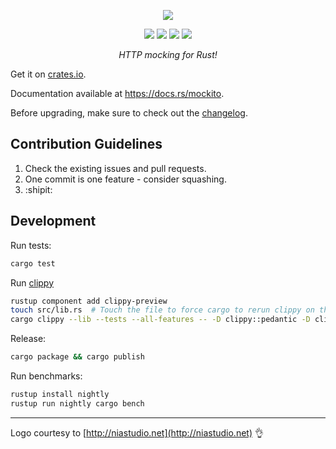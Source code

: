 <p>
  <p align="center"><img src="https://raw.githubusercontent.com/lipanski/mockito/master/docs/logo-black.png"></p>
  <p align="center">
    <a href="https://crates.io/crates/mockito"><img src="https://img.shields.io/crates/v/mockito.svg"></a>
    <a href="https://docs.rs/mockito"><img src="https://docs.rs/mockito/badge.svg"></a>
    <a href="https://travis-ci.org/lipanski/mockito"><img src="https://travis-ci.org/lipanski/mockito.svg?branch=master"></a>
    <a href="https://ci.appveyor.com/project/lipanski/mockito"><img src="https://ci.appveyor.com/api/projects/status/github/lipanski/mockito?branch=master&svg=true"></a>
  </p>
  <p align="center"><em>HTTP mocking for Rust!</em></p>
</p>

Get it on [crates.io](https://crates.io/crates/mockito/).

Documentation available at <https://docs.rs/mockito>.

Before upgrading, make sure to check out the [changelog](https://github.com/lipanski/mockito/releases).

## Contribution Guidelines

1. Check the existing issues and pull requests.
2. One commit is one feature - consider squashing.
3. :shipit:

## Development

Run tests:

```sh
cargo test
```

Run [clippy](https://github.com/rust-lang/rust-clippy)
```sh
rustup component add clippy-preview
touch src/lib.rs  # Touch the file to force cargo to rerun clippy on the project
cargo clippy --lib --tests --all-features -- -D clippy::pedantic -D clippy::nursery
```

Release:

```sh
cargo package && cargo publish
```

Run benchmarks:

```sh
rustup install nightly
rustup run nightly cargo bench
```

---

Logo courtesy to [http://niastudio.net](http://niastudio.net) :ok_hand:
